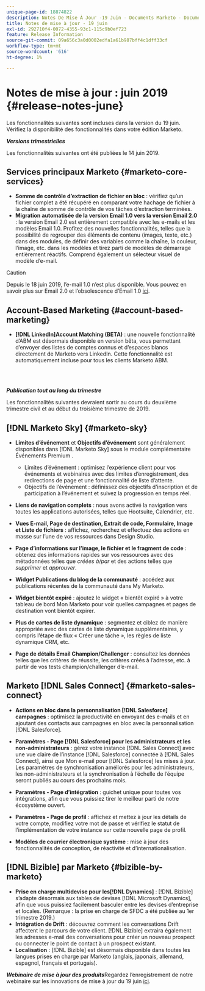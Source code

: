 ```yaml
---
unique-page-id: 18874822
description: Notes De Mise À Jour -19 Juin - Documents Marketo - Documentation Du Produit
title: Notes de mise à jour - 19 juin
exl-id: 292710f4-0072-4355-93c1-115c9b0ef723
feature: Release Information
source-git-commit: 09a656c3a0d0002edfa1a61b987bff4c1dff33cf
workflow-type: tm+mt
source-wordcount: '616'
ht-degree: 1%

---
```


# Notes de mise à jour : juin 2019 {#release-notes-june}

Les fonctionnalités suivantes sont incluses dans la version du 19 juin. Vérifiez la disponibilité des fonctionnalités dans votre édition Marketo.

**_Versions trimestrielles_**

Les fonctionnalités suivantes ont été publiées le 14 juin 2019.

## Services principaux Marketo {#marketo-core-services}

* **Somme de contrôle d’extraction de fichier en bloc** : vérifiez qu’un fichier complet a été récupéré en comparant votre hachage de fichier à la chaîne de somme de contrôle de vos tâches d’extraction terminées.
* **Migration automatisée de la version Email 1.0 vers la version Email 2.0** : la version Email 2.0 est entièrement compatible avec les e-mails et les modèles Email 1.0. Profitez des nouvelles fonctionnalités, telles que la possibilité de regrouper des éléments de contenu (images, texte, etc.) dans des modules, de définir des variables comme la chaîne, la couleur, l’image, etc. dans les modèles et tirez parti de modèles de démarrage entièrement réactifs. Comprend également un sélecteur visuel de modèle d’e-mail.

>[!CAUTION]
>
>Depuis le 18 juin 2019, l’e-mail 1.0 n’est plus disponible. Vous pouvez en savoir plus sur Email 2.0 et l’obsolescence d’Email 1.0 [ici](https://nation.marketo.com/docs/DOC-7038).

## Account-Based Marketing {#account-based-marketing}

* **[!DNL LinkedIn]Account Matching (BETA)** : une nouvelle fonctionnalité d’ABM est désormais disponible en version bêta, vous permettant d’envoyer des listes de comptes connus et d’espaces blancs directement de Marketo vers LinkedIn. Cette fonctionnalité est automatiquement incluse pour tous les clients Marketo ABM.

<br> 

**_Publication tout au long du trimestre_**

Les fonctionnalités suivantes devraient sortir au cours du deuxième trimestre civil et au début du troisième trimestre de 2019.

## [!DNL Marketo Sky] {#marketo-sky}

* **Limites d’événement** et **Objectifs d’événement** sont généralement disponibles dans [!DNL Marketo Sky] sous le module complémentaire Événements Premium .

   * Limites d’événement : optimisez l’expérience client pour vos événements et webinaires avec des limites d’enregistrement, des redirections de page et une fonctionnalité de liste d’attente.
   * Objectifs de l’événement : définissez des objectifs d’inscription et de participation à l’événement et suivez la progression en temps réel.

* **Liens de navigation complets** : nous avons activé la navigation vers toutes les applications autorisées, telles que Hootsuite, Calendrier, etc.
* **Vues E-mail, Page de destination, Extrait de code, Formulaire, Image et Liste de fichiers** : affichez, recherchez et effectuez des actions en masse sur l’une de vos ressources dans Design Studio.
* **Page d’informations sur l’image, le fichier et le fragment de code** : obtenez des informations rapides sur vos ressources avec des métadonnées telles que _créées à/par_ et des actions telles que _supprimer_ et _approuver_.
* **Widget Publications du blog de la communauté** : accédez aux publications récentes de la communauté dans My Marketo.
* **Widget bientôt expiré** : ajoutez le widget « bientôt expiré » à votre tableau de bord Mon Marketo pour voir quelles campagnes et pages de destination vont bientôt expirer.
* **Plus de cartes de liste dynamique** : segmentez et ciblez de manière appropriée avec des cartes de liste dynamique supplémentaires, y compris l’étape de flux « Créer une tâche », les règles de liste dynamique CRM, etc.
* **Page de détails Email Champion/Challenger** : consultez les données telles que les critères de réussite, les critères créés à l’adresse, etc. à partir de vos tests champion/challenger d’e-mail.

## Marketo [!DNL Sales Connect] {#marketo-sales-connect}

* **Actions en bloc dans la personnalisation [!DNL Salesforce] campagnes** : optimisez la productivité en envoyant des e-mails et en ajoutant des contacts aux campagnes en bloc avec la personnalisation [!DNL Salesforce].
* **Paramètres - Page [!DNL Salesforce] pour les administrateurs et les non-administrateurs** : gérez votre instance [!DNL Sales Connect] avec une vue claire de l’instance [!DNL Salesforce] connectée à [!DNL Sales Connect], ainsi que Mon e-mail pour [!DNL Salesforce] les mises à jour. Les paramètres de synchronisation améliorés pour les administrateurs, les non-administrateurs et la synchronisation à l’échelle de l’équipe seront publiés au cours des prochains mois.
* **Paramètres - Page d’intégration** : guichet unique pour toutes vos intégrations, afin que vous puissiez tirer le meilleur parti de notre écosystème ouvert.
* **Paramètres - Page de profil** : affichez et mettez à jour les détails de votre compte, modifiez votre mot de passe et vérifiez le statut de l’implémentation de votre instance sur cette nouvelle page de profil.

* **Modèles de courrier électronique système** : mise à jour des fonctionnalités de conception, de réactivité et d’internationalisation.

## [!DNL Bizible] par Marketo {#bizible-by-marketo}

* **Prise en charge multidevise pour les[!DNL Dynamics]** : [!DNL Bizible] s’adapte désormais aux tables de devises [!DNL Microsoft Dynamics], afin que vous puissiez facilement basculer entre les devises d’entreprise et locales. (Remarque : la prise en charge de SFDC a été publiée au 1er trimestre 2019.)
* **Intégration de Drift** : découvrez comment les conversations Drift affectent le parcours de votre client. [!DNL Bizible] extraira également les adresses e-mail des conversations pour créer un nouveau prospect ou connecter le point de contact à un prospect existant.
* **Localisation** : [!DNL Bizible] est désormais disponible dans toutes les langues prises en charge par Marketo (anglais, japonais, allemand, espagnol, français et portugais).

_&#x200B;**Webinaire de mise à jour des produits**&#x200B;_ Regardez l’enregistrement de notre webinaire sur les innovations de mise à jour du 19 juin [ici](https://engage.marketo.com/Marketo-June-Product-Release-2019-On-Demand.html).
